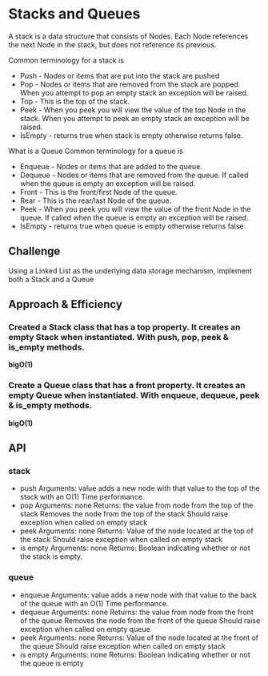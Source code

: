 # Stacks and Queues
A stack is a data structure that consists of Nodes. Each Node references the next Node in the stack, but does not reference its previous.

Common terminology for a stack is

- Push - Nodes or items that are put into the stack are pushed
- Pop - Nodes or items that are removed from the stack are popped. When you attempt to pop an empty stack an exception will be raised.
- Top - This is the top of the stack.
- Peek - When you peek you will view the value of the top Node in the stack. When you attempt to peek an empty stack an exception will be raised.
- IsEmpty - returns true when stack is empty otherwise returns false.

What is a Queue
Common terminology for a queue is

- Enqueue - Nodes or items that are added to the queue.
- Dequeue - Nodes or items that are removed from the queue. If called when the queue is empty an exception will be raised.
- Front - This is the front/first Node of the queue.
- Rear - This is the rear/last Node of the queue.
- Peek - When you peek you will view the value of the front Node in the queue. If called when the queue is empty an exception will be raised.
- IsEmpty - returns true when queue is empty otherwise returns false.
## Challenge
Using a Linked List as the underlying data storage mechanism, implement both a Stack and a Queue

## Approach & Efficiency
### Created a Stack class that has a top property. It creates an empty Stack when instantiated. With push, pop, peek & is_empty methods.
**bigO(1)** 
### Create a Queue class that has a front property. It creates an empty Queue when instantiated. With enqueue, dequeue, peek & is_empty methods.
**bigO(1)**
## API
### stack
- push
Arguments: value
adds a new node with that value to the top of the stack with an O(1) Time performance.
- pop
Arguments: none
Returns: the value from node from the top of the stack
Removes the node from the top of the stack
Should raise exception when called on empty stack
- peek
Arguments: none
Returns: Value of the node located at the top of the stack
Should raise exception when called on empty stack
- is empty
Arguments: none
Returns: Boolean indicating whether or not the stack is empty.


### queue
- enqueue
Arguments: value
adds a new node with that value to the back of the queue with an O(1) Time performance.
- dequeue
Arguments: none
Returns: the value from node from the front of the queue
Removes the node from the front of the queue
Should raise exception when called on empty queue
- peek
Arguments: none
Returns: Value of the node located at the front of the queue
Should raise exception when called on empty stack
- is empty
Arguments: none
Returns: Boolean indicating whether or not the queue is empty
